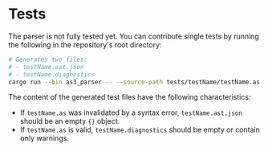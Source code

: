 # Tests

The parser is not fully tested yet. You can contribute single tests by running the following in the repository's root directory:

```sh
# Generates two files:
# - testName.ast.json
# - testName.diagnostics
cargo run --bin as3_parser -- --source-path tests/testName/testName.as
```

The content of the generated test files have the following characteristics:

- If `testName.as` was invalidated by a syntax error, `testName.ast.json` should be an empty `{}` object.
- If `testName.as` is valid, `testName.diagnostics` should be empty or contain only warnings.